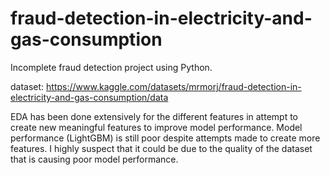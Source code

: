 # fraud-detection-in-electricity-and-gas-consumption

Incomplete fraud detection project using Python.

dataset: https://www.kaggle.com/datasets/mrmorj/fraud-detection-in-electricity-and-gas-consumption/data

EDA has been done extensively for the different features in attempt to create new meaningful features to improve model performance.
Model performance (LightGBM) is still poor despite attempts made to create more features.
I highly suspect that it could be due to the quality of the dataset that is causing poor model performance.
